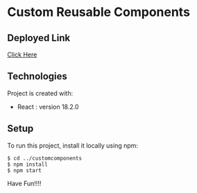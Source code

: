 # Custom Reusable Components

## Deployed Link
[Click Here](https://cerulean-haupia-30ed99.netlify.app/)


## Technologies
Project is created with:
* React : version 18.2.0



## Setup
To run this project, install it locally using npm:

```
$ cd ../customcomponents
$ npm install
$ npm start
```

Have Fun!!!!
